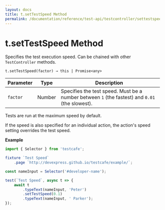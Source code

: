 ```yaml
---
layout: docs
title: t.setTestSpeed Method
permalink: /documentation/reference/test-api/testcontroller/settestspeed.html
---
```

# t.setTestSpeed Method

Specifies the test execution speed. Can be chained with other `TestController` methods.

```text
t.setTestSpeed(factor) → this | Promise<any>
```

Parameter  | Type      | Description
---------- | --------- | -----------
`factor`   | Number    | Specifies the test speed. Must be a number between `1` (the fastest) and `0.01` (the slowest).

Tests are run at the maximum speed by default.

If the speed is also specified for an individual action, the action's speed setting overrides the test speed.

**Example**

```js
import { Selector } from 'testcafe';

fixture `Test Speed`
    .page `http://devexpress.github.io/testcafe/example/`;

const nameInput = Selector('#developer-name');

test(`Test Speed`, async t => {
    await t
        .typeText(nameInput, 'Peter')
        .setTestSpeed(0.1)
        .typeText(nameInput, ' Parker');
});
```
